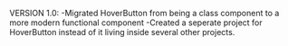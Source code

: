 VERSION 1.0:
-Migrated HoverButton from being a class component to a more modern functional component
-Created a seperate project for HoverButton instead of it living inside several other projects.